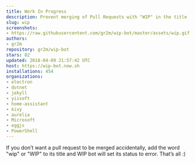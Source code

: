 ```yaml
---
title: Work In Progress
description: Prevent merging of Pull Requests with "WIP" in the title
slug: wip
screenshots:
- https://raw.githubusercontent.com/gr2m/wip-bot/master/assets/wip.gif
authors:
- gr2m
repository: gr2m/wip-bot
stars: 82
updated: 2018-04-09 21:57:42 UTC
host: https://wip-bot.now.sh
installations: 454
organizations:
- electron
- dotnet
- jekyll
- yiisoft
- home-assistant
- kivy
- aurelia
- Microsoft
- eggjs
- PowerShell
---
```


If you don’t want a pull request to be merged accidentally, add the word "wip" or "WIP" to its title and WIP bot will set its status to error. That’s all :)
